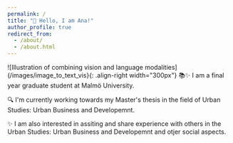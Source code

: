 ```yaml
---
permalink: /
title: "👋 Hello, I am Ana!"
author_profile: true
redirect_from: 
  - /about/
  - /about.html
---
```





![Illustration of combining vision and language modalities](/images/image_to_text_vis}{: .align-right width="300px"}
📚✨ I am a final year graduate student at Malmö University.

🔍 I'm currently working towards my Master's thesis in the field of Urban Studies: Urban Business and Developemnt.

✨ I am also interested in assiting and share experience with others in the Urban Studies: Urban Business and Developemnt and otjer social aspects. 
